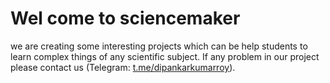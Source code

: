 # Wel come to sciencemaker
we are creating some interesting projects which can be help students to learn complex things of any scientific subject.
If any problem in our project please contact us (Telegram: [t.me/dipankarkumarroy](t.me/dipankarkumarroy)).
